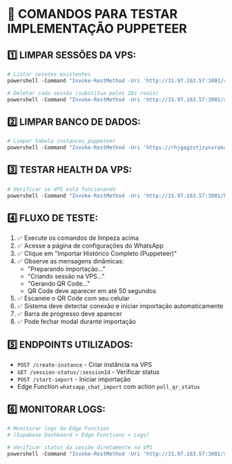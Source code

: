 # 🚀 COMANDOS PARA TESTAR IMPLEMENTAÇÃO PUPPETEER

## 1️⃣ **LIMPAR SESSÕES DA VPS:**

```powershell
# Listar sessões existentes
powershell -Command "Invoke-RestMethod -Uri 'http://31.97.163.57:3001/sessions' -Method GET"

# Deletar cada sessão (substitua pelos IDs reais)
powershell -Command "Invoke-RestMethod -Uri 'http://31.97.163.57:3001/session/SESSION_ID_AQUI' -Method DELETE"
```

## 2️⃣ **LIMPAR BANCO DE DADOS:**

```powershell
# Limpar tabela instances_puppeteer
powershell -Command "Invoke-RestMethod -Uri 'https://rhjgagzstjzynvrakdyj.supabase.co/functions/v1/whatsapp_delete_puppeteer' -Method POST -ContentType 'application/json' -Body '{\"action\": \"cleanup_database\"}'"
```

## 3️⃣ **TESTAR HEALTH DA VPS:**

```powershell
# Verificar se VPS está funcionando
powershell -Command "Invoke-RestMethod -Uri 'http://31.97.163.57:3001/health' -Method GET"
```

## 4️⃣ **FLUXO DE TESTE:**

1. ✅ Execute os comandos de limpeza acima
2. ✅ Acesse a página de configurações do WhatsApp
3. ✅ Clique em "Importar Histórico Completo (Puppeteer)"
4. ✅ Observe as mensagens dinâmicas:
   - "Preparando importação..."
   - "Criando sessão na VPS..."
   - "Gerando QR Code..."
   - QR Code deve aparecer em até 50 segundos
5. ✅ Escaneie o QR Code com seu celular
6. ✅ Sistema deve detectar conexão e iniciar importação automaticamente
7. ✅ Barra de progresso deve aparecer
8. ✅ Pode fechar modal durante importação

## 5️⃣ **ENDPOINTS UTILIZADOS:**

- `POST /create-instance` - Criar instância na VPS
- `GET /session-status/:sessionId` - Verificar status
- `POST /start-import` - Iniciar importação
- Edge Function `whatsapp_chat_import` com action `poll_qr_status`

## 6️⃣ **MONITORAR LOGS:**

```powershell
# Monitorar logs da Edge Function
# (Supabase Dashboard > Edge Functions > Logs)

# Verificar status da sessão diretamente na VPS
powershell -Command "Invoke-RestMethod -Uri 'http://31.97.163.57:3001/session-status/SESSION_ID_AQUI' -Method GET"
``` 